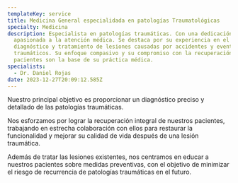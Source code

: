 ```yaml
---
templateKey: service
title: Medicina General especialidada en patologías Traumatológicas
specialty: Medicina
description: Especialista en patologías traumáticas. Con una dedicación
  apasionada a la atención médica. Se destaca por su experiencia en el
  diagnóstico y tratamiento de lesiones causadas por accidentes y eventos
  traumáticos. Su enfoque compasivo y su compromiso con la recuperación de los
  pacientes son la base de su práctica médica.
specialists:
  - Dr. Daniel Rojas
date: 2023-12-27T20:09:12.585Z
---
```

<!--StartFragment-->

Nuestro principal objetivo es proporcionar un diagnóstico preciso y detallado de las patologías traumáticas.

<!--StartFragment-->

Nos esforzamos por lograr la recuperación integral de nuestros pacientes, trabajando en estrecha colaboración con ellos para restaurar la funcionalidad y mejorar su calidad de vida después de una lesión traumática.

<!--StartFragment-->

Además de tratar las lesiones existentes, nos centramos en educar a nuestros pacientes sobre medidas preventivas, con el objetivo de minimizar el riesgo de recurrencia de patologías traumáticas en el futuro.

<!--EndFragment-->

<!--EndFragment-->

<!--EndFragment-->